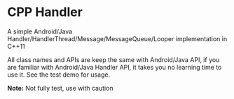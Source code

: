 CPP Handler
======
A simple Android/Java Handler/HandlerThread/Message/MessageQueue/Looper implementation in C++11

All class names and APIs are keep the same with Android/Java API, if you are familiar with Android/Java Handler API, it takes you no learning time to use it. See the test demo for usage.

**Note:** Not fully test, use with caution
